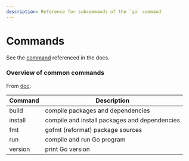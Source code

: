 ```yaml
---
description: Reference for subcommands of the `go` command
---
```

# Commands

See the [command](https://golang.org/doc/cmd) referenced in the docs.

### Overview of common commands

From [doc](https://golang.org/cmd/go/).

| Command | Description                                   |
| ------- | --------------------------------------------- |
| build   | compile packages and dependencies             |
| install | compile and install packages and dependencies |
| fmt     | gofmt (reformat) package sources              |
| run     | compile and run Go program                    |
| version | print Go version                              |
